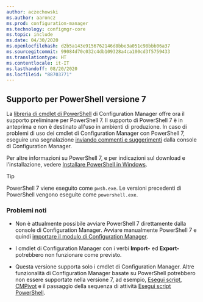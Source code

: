 ```yaml
---
author: aczechowski
ms.author: aaroncz
ms.prod: configuration-manager
ms.technology: configmgr-core
ms.topic: include
ms.date: 04/30/2020
ms.openlocfilehash: d2b5a143e9156762146d8bbe3a051c98bbb06a37
ms.sourcegitcommit: 99084d70c032c4db109328a4ca100cd3f5759433
ms.translationtype: HT
ms.contentlocale: it-IT
ms.lasthandoff: 08/20/2020
ms.locfileid: "88703771"
---
```

## <a name="support-for-powershell-version-7"></a><a name="bkmk_pwsh7"></a> Supporto per PowerShell versione 7

<!--6023299-->

La [libreria di cmdlet di PowerShell](/powershell/sccm/overview?view=sccm-ps) di Configuration Manager offre ora il supporto preliminare per PowerShell 7. Il supporto di PowerShell 7 è in anteprima e non è destinato all'uso in ambienti di produzione. In caso di problemi di uso dei cmdlet di Configuration Manager con PowerShell 7, eseguire una segnalazione [inviando commenti e suggerimenti](../../technical-preview-2003.md#bkmk_feedback) dalla console di Configuration Manager.

Per altre informazioni su PowerShell 7, e per indicazioni sul download e l'installazione, vedere [Installare PowerShell in Windows](/powershell/scripting/install/installing-powershell-core-on-windows?view=powershell-7).

> [!TIP]
> PowerShell 7 viene eseguito come `pwsh.exe`. Le versioni precedenti di PowerShell vengono eseguite come `powershell.exe`.

### <a name="known-issues"></a>Problemi noti

- Non è attualmente possibile avviare PowerShell 7 direttamente dalla console di Configuration Manager. Avviare manualmente PowerShell 7 e quindi [importare il modulo di Configuration Manager](/powershell/sccm/overview?view=sccm-ps#import-the-configuration-manager-powershell-module).

- I cmdlet di Configuration Manager con i verbi **Import-** ed **Export-** potrebbero non funzionare come previsto.

- Questa versione supporta solo i cmdlet di Configuration Manager. Altre funzionalità di Configuration Manager basate su PowerShell potrebbero non essere supportate nella versione 7, ad esempio, [Esegui script](../../../../../apps/deploy-use/create-deploy-scripts.md), [CMPivot](../../../../servers/manage/cmpivot.md) e il passaggio della sequenza di attività [Esegui script PowerShell](../../../../../osd/understand/task-sequence-steps.md#BKMK_RunPowerShellScript).